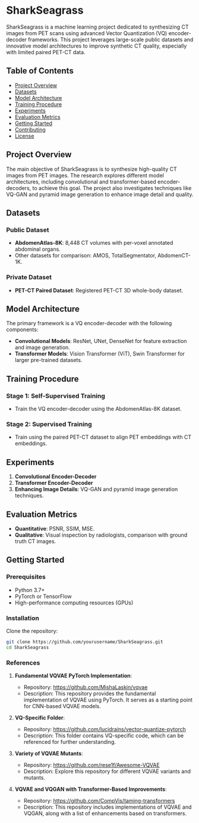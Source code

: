 # SharkSeagrass

SharkSeagrass is a machine learning project dedicated to synthesizing CT images from PET scans using advanced Vector Quantization (VQ) encoder-decoder frameworks. This project leverages large-scale public datasets and innovative model architectures to improve synthetic CT quality, especially with limited paired PET-CT data.

## Table of Contents
- [Project Overview](#project-overview)
- [Datasets](#datasets)
- [Model Architecture](#model-architecture)
- [Training Procedure](#training-procedure)
- [Experiments](#experiments)
- [Evaluation Metrics](#evaluation-metrics)
- [Getting Started](#getting-started)
- [Contributing](#contributing)
- [License](#license)

## Project Overview
The main objective of SharkSeagrass is to synthesize high-quality CT images from PET images. The research explores different model architectures, including convolutional and transformer-based encoder-decoders, to achieve this goal. The project also investigates techniques like VQ-GAN and pyramid image generation to enhance image detail and quality.

## Datasets
### Public Dataset
- **AbdomenAtlas-8K**: 8,448 CT volumes with per-voxel annotated abdominal organs.
- Other datasets for comparison: AMOS, TotalSegmentator, AbdomenCT-1K.

### Private Dataset
- **PET-CT Paired Dataset**: Registered PET-CT 3D whole-body dataset.

## Model Architecture
The primary framework is a VQ encoder-decoder with the following components:
- **Convolutional Models**: ResNet, UNet, DenseNet for feature extraction and image generation.
- **Transformer Models**: Vision Transformer (ViT), Swin Transformer for larger pre-trained datasets.

## Training Procedure
### Stage 1: Self-Supervised Training
- Train the VQ encoder-decoder using the AbdomenAtlas-8K dataset.

### Stage 2: Supervised Training
- Train using the paired PET-CT dataset to align PET embeddings with CT embeddings.

## Experiments
1. **Convolutional Encoder-Decoder**
2. **Transformer Encoder-Decoder**
3. **Enhancing Image Details**: VQ-GAN and pyramid image generation techniques.

## Evaluation Metrics
- **Quantitative**: PSNR, SSIM, MSE.
- **Qualitative**: Visual inspection by radiologists, comparison with ground truth CT images.

## Getting Started
### Prerequisites
- Python 3.7+
- PyTorch or TensorFlow
- High-performance computing resources (GPUs)

### Installation
Clone the repository:
```bash
git clone https://github.com/yourusername/SharkSeagrass.git
cd SharkSeagrass
```

### References

1. **Fundamental VQVAE PyTorch Implementation**:
   - Repository: https://github.com/MishaLaskin/vqvae
   - Description: This repository provides the fundamental implementation of VQVAE using PyTorch. It serves as a starting point for CNN-based VQVAE models.

2. **VQ-Specific Folder**:
   - Repository: https://github.com/lucidrains/vector-quantize-pytorch
   - Description: This folder contains VQ-specific code, which can be referenced for further understanding.

3. **Variety of VQVAE Mutants**:
   - Repository: https://github.com/rese1f/Awesome-VQVAE
   - Description: Explore this repository for different VQVAE variants and mutants.

4. **VQVAE and VQGAN with Transformer-Based Improvements**:
   - Repository: https://github.com/CompVis/taming-transformers
   - Description: This repository includes implementations of VQVAE and VQGAN, along with a list of enhancements based on transformers.
